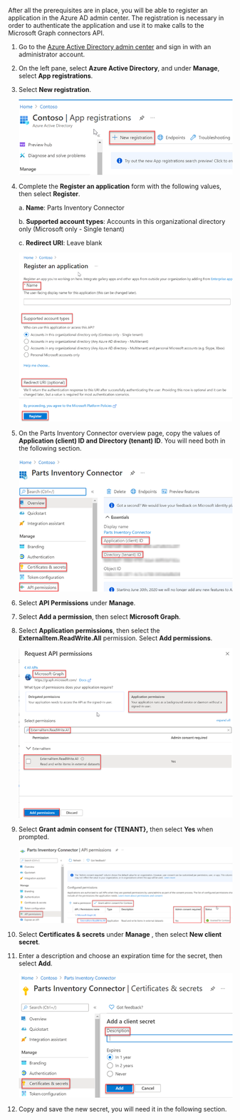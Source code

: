<!-- markdownlint-disable MD002 MD041 -->

After all the prerequisites are in place, you will be able to register an application in the Azure AD admin center. The registration is necessary in order to authenticate the application and use it to make calls to the Microsoft Graph connectors API.

1. Go to the [Azure Active Directory admin center](https://aad.portal.azure.com/) and sign in with an administrator account.
2. On the left pane, select **Azure Active Directory**, and under **Manage**, select **App registrations**.
3. Select **New registration**.

    ![Screenshot showing the "app registrations" section](images/connectors-images/build2.png)

4. Complete the **Register an application** form with the following values, then select **Register**.

    a. **Name**: Parts Inventory Connector

    b. **Supported account types**: Accounts in this organizational directory only (Microsoft only - Single tenant)

    c. **Redirect URI**: Leave blank

    ![Screenshot showing the "register an application" section](images/connectors-images/build3-contoso-register-app.png)

5. On the Parts Inventory Connector overview page, copy the values of **Application (client) ID and Directory (tenant) ID**. You will need both in the following section.

    ![Screenshot showing the "parts inventory connector" section](images/connectors-images/build3-contoso-partsinv.png)

6. Select **API Permissions** under **Manage**.
7. Select **Add a permission**, then select **Microsoft Graph**.
8. Select **Application permissions**, then select the **ExternalItem.ReadWrite.All** permission. Select **Add permissions**.

    ![Screenshot showing the "request API permissions" section](images/connectors-images/build4.png)

9. Select **Grant admin consent for {TENANT},** then select **Yes** when prompted.

    ![Screenshot showing the "parts inventory connector api permissions" section](images/connectors-images/build5.png)

10. Select **Certificates & secrets** under **Manage** , then select **New client secret**.
11. Enter a description and choose an expiration time for the secret, then select **Add**.

    ![Screenshot showing the "parts inventory connector certs and secrets" section](images/connectors-images/build6.png)

12. Copy and save the new secret, you will need it in the following section.

